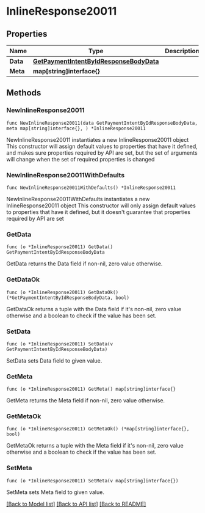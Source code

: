 # InlineResponse20011

## Properties

Name | Type | Description | Notes
------------ | ------------- | ------------- | -------------
**Data** | [**GetPaymentIntentByIdResponseBodyData**](GetPaymentIntentByIdResponseBodyData.md) |  | 
**Meta** | **map[string]interface{}** |  | 

## Methods

### NewInlineResponse20011

`func NewInlineResponse20011(data GetPaymentIntentByIdResponseBodyData, meta map[string]interface{}, ) *InlineResponse20011`

NewInlineResponse20011 instantiates a new InlineResponse20011 object
This constructor will assign default values to properties that have it defined,
and makes sure properties required by API are set, but the set of arguments
will change when the set of required properties is changed

### NewInlineResponse20011WithDefaults

`func NewInlineResponse20011WithDefaults() *InlineResponse20011`

NewInlineResponse20011WithDefaults instantiates a new InlineResponse20011 object
This constructor will only assign default values to properties that have it defined,
but it doesn't guarantee that properties required by API are set

### GetData

`func (o *InlineResponse20011) GetData() GetPaymentIntentByIdResponseBodyData`

GetData returns the Data field if non-nil, zero value otherwise.

### GetDataOk

`func (o *InlineResponse20011) GetDataOk() (*GetPaymentIntentByIdResponseBodyData, bool)`

GetDataOk returns a tuple with the Data field if it's non-nil, zero value otherwise
and a boolean to check if the value has been set.

### SetData

`func (o *InlineResponse20011) SetData(v GetPaymentIntentByIdResponseBodyData)`

SetData sets Data field to given value.


### GetMeta

`func (o *InlineResponse20011) GetMeta() map[string]interface{}`

GetMeta returns the Meta field if non-nil, zero value otherwise.

### GetMetaOk

`func (o *InlineResponse20011) GetMetaOk() (*map[string]interface{}, bool)`

GetMetaOk returns a tuple with the Meta field if it's non-nil, zero value otherwise
and a boolean to check if the value has been set.

### SetMeta

`func (o *InlineResponse20011) SetMeta(v map[string]interface{})`

SetMeta sets Meta field to given value.



[[Back to Model list]](../README.md#documentation-for-models) [[Back to API list]](../README.md#documentation-for-api-endpoints) [[Back to README]](../README.md)


